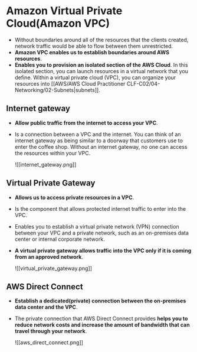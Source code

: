 # Amazon Virtual Private Cloud(Amazon VPC)
- Without boundaries around all of the resources that the clients created, network traffic would be able to flow between them unrestricted.
- **Amazon VPC enables us to establish boundaries around AWS resources**.
- **Enables you to provision an isolated section of the AWS Cloud**. In this isolated section, you can launch resources in a virtual network that you define. Within a virtual private cloud (VPC), you can organize your resources into [[AWS/AWS Cloud Practitioner CLF-C02/04-Networking/02-Subnets|subnets]]. 

## Internet gateway
- **Allow public traffic from the internet to access your VPC**.
- Is a connection between a VPC and the internet. You can think of an internet gateway as being similar to a doorway that customers use to enter the coffee shop. Without an internet gateway, no one can access the resources within your VPC.

	![[internet_gateway.png]]

## Virtual Private Gateway
- **Allows us to access private resources in a VPC**.
- Is the component that allows protected internet traffic to enter into the VPC.
- Enables you to establish a virtual private network (VPN) connection between your VPC and a private network, such as an on-premises data center or internal corporate network. 
- **A virtual private gateway allows traffic into the VPC only if it is coming from an approved network**.

	![[virtual_private_gateway.png]]

## AWS Direct Connect
- **Establish a dedicated(private) connection between the on-premises data center and the VPC**.
- The private connection that AWS Direct Connect provides **helps you to reduce network costs and increase the amount of bandwidth that can travel through your network**.

	![[aws_direct_connect.png]]